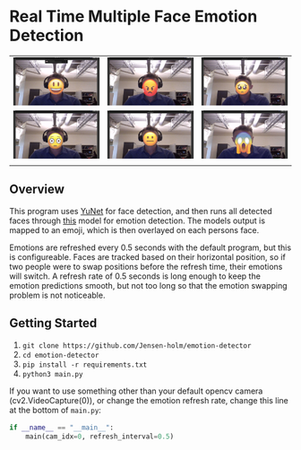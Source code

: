 # Real Time Multiple Face Emotion Detection

| | | |
|:---------------------:|:-------------------:|:-----------------:|
|<img width="500" alt="happy example" src="assets/example_output/happy_example.png"> | <img width="500" alt="angry example" src="assets/example_output/angry_example.png"> | <img width="500" alt="sad example" src="assets/example_output/sad_example.png">|
| <img width="500" alt="surprised example" src="assets/example_output/surprised_example.png"> | <img width="500" alt="neutral example" src="assets/example_output/neutral_example.png"> | <img width="500" alt="fear example" src="assets/example_output/fear_example.png"> |
| | | |

## Overview

This program uses [YuNet](https://github.com/opencv/opencv_zoo/tree/main/models/face_detection_yunet) for face detection, and then runs all detected faces through [this](https://github.com/martycheung/CppND-Facial-Emotion-Recognition/blob/master/model/Facial_Emotion_Recognition_Model_CNN.ipynb) model for emotion detection. The models output is mapped to an emoji, which is then overlayed on each persons face.

Emotions are refreshed every 0.5 seconds with the default program, but this is configureable. Faces are tracked based on their horizontal position, so if two people were to swap positions before the refresh time, their emotions will switch. A refresh rate of 0.5 seconds is long enough to keep the emotion predictions smooth, but not too long so that the emotion swapping problem is not noticeable.

## Getting Started

1. `git clone https://github.com/Jensen-holm/emotion-detector` <br>
2. `cd emotion-detector` <br>
3. `pip install -r requirements.txt` <br>
4. `python3 main.py`

If you want to use something other than your default opencv camera (cv2.VideoCapture(0)), or change the emotion refresh rate, change this line at the bottom of `main.py`: <br>

```python
if __name__ == "__main__":
    main(cam_idx=0, refresh_interval=0.5)
```
